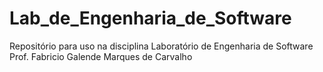 # Lab_de_Engenharia_de_Software
Repositório para uso na disciplina Laboratório de Engenharia de Software
Prof. Fabricio Galende Marques de Carvalho
